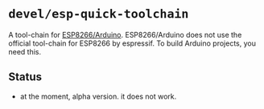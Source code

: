 # `devel/esp-quick-toolchain`

A tool-chain for [ESP8266/Arduino](https://github.com/esp8266/Arduino).
ESP8266/Arduino does not use the official tool-chain for ESP8266 by espressif.
To build Arduino projects, you need this.

## Status

* at the moment, alpha version. it does not work.
